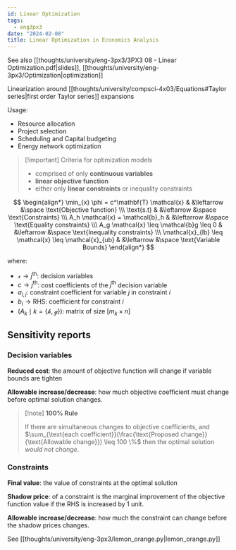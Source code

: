 ```yaml
---
id: Linear Optimization
tags:
  - eng3px3
date: "2024-02-08"
title: Linear Optimization in Economics Analysis
---
```


See also [[thoughts/university/eng-3px3/3PX3 08 - Linear Optimization.pdf|slides]], [[thoughts/university/eng-3px3/Optimization|optimization]]

Linearization around [[thoughts/university/compsci-4x03/Equations#Taylor series|first order Taylor series]] expansions

Usage:
- Resource allocation
- Project selection
- Scheduling and Capital budgeting
- Energy network optimization

> [!important] Criteria for optimization models
>
> - comprised of only **continuous variables**
> - **linear objective function**
> - either only **linear constraints** or inequality constraints


$$
\begin{align*}
\min_{x} \phi = c^\mathbf{T} \mathcal{x} & &\leftarrow &\space \text{Objective function} \\\
\text{s.t} & &\leftarrow &\space \text{Constraints} \\\
A_h \mathcal{x} = \mathcal{b}_h & &\leftarrow &\space \text{Equality constraints} \\\
A_g \mathcal{x} \leq \mathcal{b}g \leq 0 & &\leftarrow &\space \text{Inequality constraints} \\\
\mathcal{x}_{lb} \leq \mathcal{x} \leq \mathcal{x}_{ub} & &\leftarrow &\space \text{Variable Bounds}
\end{align*}
$$

where:

- $\mathcal{x} \rightarrow j^{\text{th}}$: decision variables
- $c \rightarrow j^{\text{th}}$: cost coefficients of the $j^{\text{th}}$ decision variable
- $a_{i, j}$: constraint coefficient for variable $j$ in constraint $i$
- $b_i \rightarrow \text{RHS}$: coefficient for constraint $i$
- $(A_k \mid k = \lbrace \mathcal{h}, \mathcal{g} \rbrace)$: matrix of size $\lbrack m_k \times n \rbrack$


## Sensitivity reports

### Decision variables

**Reduced cost**: the amount of objective function will change if variable bounds are tighten

**Allowable increase/decrease**: how much objective coefficient must change before optimal solution changes.

> [!note] **100% Rule**
>
> If there are simultaneous changes to objective coefficients, and $\sum_{\text{each coefficient}}(\frac{\text{Proposed change}}{\text{Allowable change}}) \leq 100 \%$ then the optimal solution *would not change*.


### Constraints

**Final value**: the value of constraints at the optimal solution

**Shadow price**: of a constraint is the marginal improvement of the objective function value if the RHS is increased by 1 unit.

**Allowable increase/decrease**: how much the constraint can change before the shadow prices changes.

See [[thoughts/university/eng-3px3/lemon_orange.py|lemon_orange.py]]
